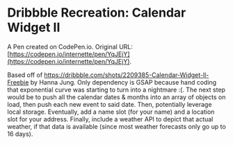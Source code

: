 # Dribbble Recreation: Calendar Widget II

A Pen created on CodePen.io. Original URL: [https://codepen.io/internette/pen/YqJEjY](https://codepen.io/internette/pen/YqJEjY).

Based off of https://dribbble.com/shots/2209385-Calendar-Widget-ll-Freebie by Hanna Jung. Only dependency is GSAP because hand coding that exponential curve was starting to turn into a nightmare :(. The next step would be to push all the calendar dates & months into an array of objects on load, then push each new event to said date. Then, potentially leverage local storage. Eventually, add a name slot (for your name) and a location slot for your address. Finally, include a weather API to depict that actual weather, if that data is available (since most weather forecasts only go up to 16 days).
